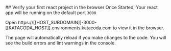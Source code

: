 ## Verify your first react project in the browser
Once Started, Your react app will be running on the default port `3000`

Open https://[[HOST_SUBDOMAIN]]-3000-[[KATACODA_HOST]].environments.katacoda.com
to view it in the browser.

The page will automatically reload if you make changes to the code.
You will see the build errors and lint warnings in the console.